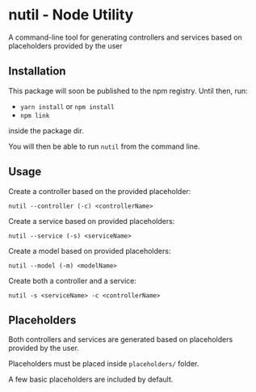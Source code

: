 
# nutil - Node Utility

A command-line tool for generating controllers and services based on placeholders provided by the user

## Installation

This package will soon be published to the npm registry. 
Until then, run:
* `yarn install` or `npm install`
* `npm link`

inside the package dir. 

You will then be able to run `nutil` from the command line. 

## Usage

Create a controller based on the provided placeholder:

    nutil --controller (-c) <controllerName>

  

Create a service based on provided placeholders:

    nutil --service (-s) <serviceName>

  

Create a model based on provided placeholders:

    nutil --model (-m) <modelName>

  

Create both a controller and a service:

    nutil -s <serviceName> -c <controllerName>

## Placeholders
Both controllers and services are generated based on placeholders provided by the user. 

Placeholders must be placed inside `placeholders/` folder. 

A few basic placeholders are included by default.
